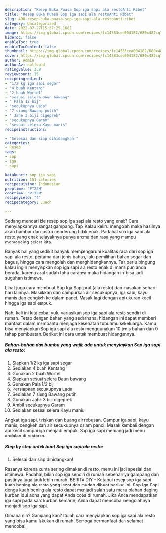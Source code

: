 ```yaml
---
description: "Resep Buka Puasa Sop iga sapi ala restoAnti Ribet"
title: "Resep Buka Puasa Sop iga sapi ala restoAnti Ribet"
slug: 498-resep-buka-puasa-sop-iga-sapi-ala-restoanti-ribet
category: Uncategorized
date: 2022-07-27T15:57:25.168Z
image: https://img-global.cpcdn.com/recipes/fc14583cea004182/680x482cq70/sop-iga-sapi-ala-resto-foto-resep-utama.jpg
hideToc: false
enableToc: true
enableTocContent: false
thumbnail: https://img-global.cpcdn.com/recipes/fc14583cea004182/680x482cq70/sop-iga-sapi-ala-resto-foto-resep-utama.jpg
cover: https://img-global.cpcdn.com/recipes/fc14583cea004182/680x482cq70/sop-iga-sapi-ala-resto-foto-resep-utama.jpg
author: Admin
authorAv: notfound
ratingvalue: 3.8
reviewcount: 15
recipeingredient:
- "1/2 kg iga sapi segar"
- "4 buah Kentang"
- "2 buah Wortel"
- "sesuai selera Daun bawang"
- " Pala 12 bij"
- "secukupnya Lada"
- "7 siung Bawang putih"
- " Jahe 3 biji digeprek"
- "secukupnya Garam"
- "sesuai selera Kayu manis"
recipeinstructions:

- "Selesai dan siap dihidangkan!"
categories:
- Resep
tags:
- sop
- iga
- sapi

katakunci: sop iga sapi 
nutrition: 151 calories
recipecuisine: Indonesian
preptime: "PT22M"
cooktime: "PT33M"
recipeyield: "4"
recipecategory: Lunch

---
```



Sedang mencari ide resep sop iga sapi ala resto yang enak? Cara menyiapkannya sangat gampang. Tapi Kalau keliru mengolah maka hasilnya akan hambar dan justru cenderung tidak enak. Padahal sop iga sapi ala resto yang enak selayaknya punya aroma dan rasa yang mampu memancing selera kita.


Banyak hal yang sedikit banyak mempengaruhi kualitas rasa dari sop iga sapi ala resto, pertama dari jenis bahan, lalu pemilihan bahan segar dan bagus, hingga cara mengolah dan menghidangkannya. Tak perlu bingung kalau ingin menyiapkan sop iga sapi ala resto enak di mana pun anda berada, karena asal sudah tahu caranya maka hidangan ini bisa jadi suguhan istimewa.

Lihat juga cara membuat Sup Iga Sapi prul (ala resto) dan masakan sehari-hari lainnya. Masukkan dan campurkan air secukupnya, iga sapi, kayu manis dan cengkeh ke dalam panci. Masak lagi dengan api ukuran kecil hingga iga sapi empuk.


Nah, kali ini kita coba, yuk, variasikan sop iga sapi ala resto sendiri di rumah. Tetap dengan bahan yang sederhana, hidangan ini dapat memberi manfaat dalam membantu menjaga kesehatan tubuhmu sekeluarga. Kamu bisa menyiapkan Sop iga sapi ala resto menggunakan 10 jenis bahan dan 0 tahap pembuatan. Berikut ini cara untuk membuat hidangannya.

<!--inarticleads1-->

##### Bahan-bahan dan bumbu yang wajib ada untuk menyiapkan Sop iga sapi ala resto:

1. Siapkan 1/2 kg iga sapi segar
1. Sediakan 4 buah Kentang
1. Gunakan 2 buah Wortel
1. Siapkan sesuai selera Daun bawang
1. Gunakan  Pala 1/2 bij
1. Persiapkan secukupnya Lada
1. Sediakan 7 siung Bawang putih
1. Gunakan  Jahe 3 biji digeprek
1. Ambil secukupnya Garam
1. Sediakan sesuai selera Kayu manis


Angkat iga sapi, tiriskan dan buang air rebusan. Campur iga sapi, kayu manis, cengkeh dan air secukupnya dalam panci. Masak kembali dengan api kecil sampai iga menjadi empuk. Sop iga sapi memang jadi menu andalan di restoran. 

<!--inarticleads2-->

##### Step by step untuk buat Sop iga sapi ala resto:


1. Selesai dan siap dihidangkan!

Rasanya karena cuma sering dimakan di resto, menu ini jadi spesial dan istimewa. Padahal, bikin sop iga sendiri di rumah sebenarnya gampang dan pastinya juga jauh lebih murah. BERITA DIY - Ketahui resep sop iga sapi kuah bening ala resto yang lezat dan mudah dibuat berikut ini. Sop Iga Sapi denga kuah bening ala resto dapat menjadi salah satu menu olahan daging kurban idul adha yang dapat Anda coba di rumah. Jika Anda mendapatkan iga sapi pada saat kurban kemarin, Anda dapat mencoba mengolahnya menjadi sop iga sapi. 

Gimana nih? Gampang kan? Itulah cara menyiapkan sop iga sapi ala resto yang bisa kamu lakukan di rumah. Semoga bermanfaat dan selamat mencoba!
